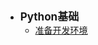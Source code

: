 - <font style="font-weight:bold;font-size:17px;">Python基础</font>
  - [准备开发环境](/编程开发/Python/Python基础/准备开发环境)